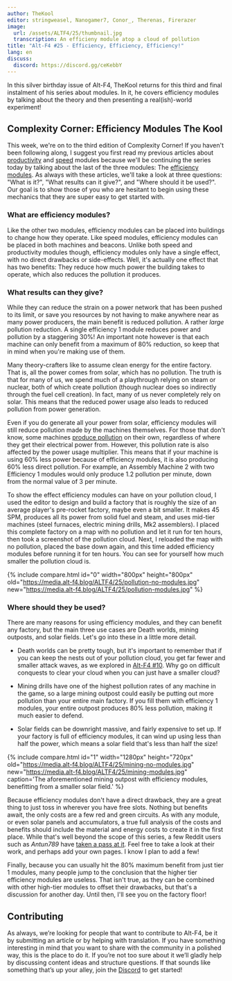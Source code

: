 ```yaml
---
author: TheKool
editor: stringweasel, Nanogamer7, Conor_, Therenas, Firerazer
image:
  url: /assets/ALTF4/25/thumbnail.jpg
  transcription: An efficieny module atop a cloud of pollution
title: "Alt-F4 #25 - Efficiency, Efficiency, Efficiency!"
lang: en
discuss:
  discord: https://discord.gg/ceKebbY
---
```


In this silver birthday issue of Alt-F4, TheKool returns for this third and final instalment of his series about modules. In it, he covers efficiency modules by talking about the theory and then presenting a real(ish)-world experiment!

## Complexity Corner: Efficiency Modules <author>The Kool</author>

This week, we're on to the third edition of Complexity Corner! If you haven't been following along, I suggest you first read my previous articles about [productivity](https://alt-f4.blog/ALTF4-12/#complexity-corner-productivity-modules-thekool) and [speed](https://alt-f4.blog/ALTF4-16/#complexity-corner-speed-modules-thekool) modules because we'll be continuing the series today by talking about the last of the three modules: The [efficiency modules](https://wiki.factorio.com/Module#Efficiency_module). As always with these articles, we'll take a look at three questions: "What is it?", "What results can it give?", and "Where should it be used?". Our goal is to show those of you who are hesitant to begin using these mechanics that they are super easy to get started with.

### What are efficiency modules?

Like the other two modules, efficiency modules can be placed into buildings to change how they operate. Like speed modules, efficiency modules can be placed in both machines and beacons. Unlike both speed and productivity modules though, efficiency modules only have a single effect, with no direct drawbacks or side-effects. Well, it's actually one effect that has two benefits: They reduce how much power the building takes to operate, which also reduces the pollution it produces.

### What results can they give?

While they can reduce the strain on a power network that has been pushed to its limit, or save you resources by not having to make anywhere near as many power producers, the main benefit is reduced pollution. A rather *large* pollution reduction. A single efficiency 1 module reduces power and pollution by a staggering 30%! An important note however is that each machine can only benefit from a maximum of 80% reduction, so keep that in mind when you're making use of them.

Many theory-crafters like to assume clean energy for the entire factory. That is, all the power comes from solar, which has no pollution. The truth is that for many of us, we spend much of a playthrough relying on steam or nuclear, both of which create pollution (though nuclear does so indirectly through the fuel cell creation). In fact, many of us never completely rely on solar. This means that the reduced power usage also leads to reduced pollution from power generation.

Even if you do generate all your power from solar, efficiency modules will still reduce pollution made by the machines themselves. For those that don't know, some machines [produce pollution](https://wiki.factorio.com/Pollution#Polluters) on their own, regardless of where they get their electrical power from. However, this pollution rate is also affected by the power usage multiplier. This means that if your machine is using 60% less power because of efficiency modules, it is also producing 60% less direct pollution. For example, an Assembly Machine 2 with two Efficiency 1 modules would only produce 1.2 pollution per minute, down from the normal value of 3 per minute.

To show the effect efficiency modules can have on your pollution cloud, I used the editor to design and build a factory that is roughly the size of an average player's pre-rocket factory, maybe even a bit smaller. It makes 45 SPM, produces all its power from solid fuel and steam, and uses mid-tier machines (steel furnaces, electric mining drills, Mk2 assemblers). I placed this complete factory on a map with no pollution and let it run for ten hours, then took a screenshot of the pollution cloud. Next, I reloaded the map with no pollution, placed the base down again, and this time added efficiency modules before running it for ten hours. You can see for yourself how much smaller the pollution cloud is.

{% include compare.html id="0" width="800px" height="800px" old="https://media.alt-f4.blog/ALTF4/25/pollution-no-modules.jpg" new="https://media.alt-f4.blog/ALTF4/25/pollution-modules.jpg"  %}

### Where should they be used?

There are many reasons for using efficiency modules, and they can benefit any factory, but the main three use cases are Death worlds, mining outposts, and solar fields. Let's go into these in a little more detail.

* Death worlds can be pretty tough, but it's important to remember that if you can keep the nests out of your pollution cloud, you get far fewer and smaller attack waves, as we explored in [Alt-F4 #10](https://alt-f4.blog/ALTF4-10/#border-walls-recon419a). Why go on difficult conquests to clear your cloud when you can just have a smaller cloud?

* Mining drills have one of the highest pollution rates of any machine in the game, so a large mining outpost could easily be putting out more pollution than your entire main factory. If you fill them with efficiency 1 modules, your entire outpost produces 80% less pollution, making it much easier to defend.

* Solar fields can be downright massive, and fairly expensive to set up. If your factory is full of efficiency modules, it can wind up using less than half the power, which means a solar field that's less than half the size!

{% include compare.html id="1" width="1280px" height="720px" old="https://media.alt-f4.blog/ALTF4/25/mining-no-modules.jpg" new="https://media.alt-f4.blog/ALTF4/25/mining-modules.jpg" caption='The aforementioned mining outpost with efficiency modules, benefitting from a smaller solar field.' %}

Because efficiency modules don't have a direct drawback, they are a great thing to just toss in wherever you have free slots. Nothing but benefits await, the only costs are a few red and green circuits. As with any module, or even solar panels and accumulators, a true full analysis of the costs and benefits should include the material and energy costs to create it in the first place. While that's well beyond the scope of this series, a few Reddit users such as *Antun789* have [taken a pass at it](https://www.reddit.com/r/factorio/comments/gp454w/build_cost_and_power_efficiency_math_of_8_and_12/). Feel free to take a look at their work, and perhaps add your own pages. I know I plan to add a few!

Finally, because you can usually hit the 80% maximum benefit from just tier 1 modules, many people jump to the conclusion that the higher tier efficiency modules are useless. That isn't true, as they can be combined with other high-tier modules to offset their drawbacks, but that's a discussion for another day. Until then, I'll see you on the factory floor!

## Contributing

As always, we’re looking for people that want to contribute to Alt-F4, be it by submitting an article or by helping with translation. If you have something interesting in mind that you want to share with the community in a polished way, this is the place to do it. If you’re not too sure about it we’ll gladly help by discussing content ideas and structure questions. If that sounds like something that’s up your alley, join the [Discord](https://discord.gg/nxnCFkb) to get started!
